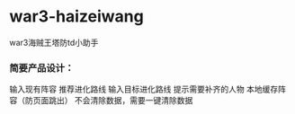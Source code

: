 # war3-haizeiwang
war3海贼王塔防td小助手

### 简要产品设计：

输入现有阵容 推荐进化路线
输入目标进化路线 提示需要补齐的人物
本地缓存阵容（防页面跳出）
不会清除数据，需要一键清除数据